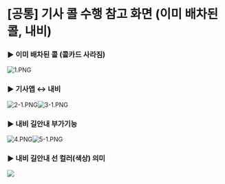 # [공통] 기사 콜 수행 참고 화면 (이미 배차된 콜, 내비)

### **▶ 이미 배차된 콜 (콜카드 사라짐)**

![1.PNG](https://kakaomobilitysupport.zendesk.com/hc/article_attachments/29093659700889)

### 

### **▶ 기사앱 ↔ 내비**

![2-1.PNG](https://kakaomobilitysupport.zendesk.com/hc/article_attachments/29093636922777)![3-1.PNG](https://kakaomobilitysupport.zendesk.com/hc/article_attachments/29093659704345)

### 

### **▶ 내비 길안내 부가기능**

![4.PNG](https://kakaomobilitysupport.zendesk.com/hc/article_attachments/29093636925465)![5-1.PNG](https://kakaomobilitysupport.zendesk.com/hc/article_attachments/29093636926361)

### 

### **▶ 내비 길안내 선 컬러(색상) 의미**

![](https://kakaomobilitysupport.zendesk.com/hc/article_attachments/46982135417881)